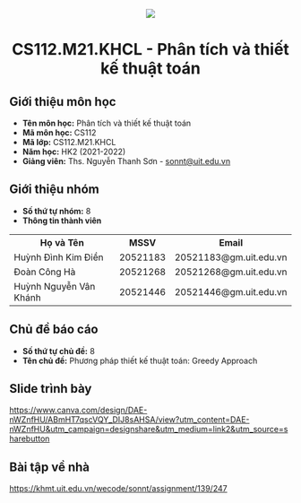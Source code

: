 <p align="center">
   <a href="https://www.uit.edu.vn/">
      <img src="https://i.imgur.com/WmMnSRt.png" border="none">
   </a>
</p>
<h1 align="center">
    CS112.M21.KHCL - Phân tích và thiết kế thuật toán
</h1>

<h2>
   Giới thiệu môn học   
</h2>

- **Tên môn học:** Phân tích và thiết kế thuật toán
- **Mã môn học:** CS112
- **Mã lớp:** CS112.M21.KHCL
- **Năm học:** HK2 (2021-2022)
- **Giảng viên:** Ths. Nguyễn Thanh Sơn - sonnt@uit.edu.vn

<h2>
   Giới thiệu nhóm
</h2>

- **Số thứ tự nhóm:** 8
- **Thông tin thành viên** 

<table align="center">
      <tr>
       <th>Họ và Tên</th>
       <th>MSSV</th>
       <th>Email</th>
      </tr>
      <tr>
       <td>Huỳnh Đình Kim Điền</td>
       <td>20521183</td>
       <td>20521183@gm.uit.edu.vn</td>  
      </tr>
      <tr>
       <td>Đoàn Công Hà</td>
       <td>20521268</td>
       <td>20521268@gm.uit.edu.vn</td>  
      </tr>
      <tr>
       <td>Huỳnh Nguyễn Vân Khánh</td>
       <td>20521446</td>
       <td>20521446@gm.uit.edu.vn</td>  
      </tr>
</table>

<h2>
  Chủ đề báo cáo 
</h2>

- **Số thứ tự chủ đề:** 8
- **Tên chủ đề:** Phương pháp thiết kế thuật toán: Greedy Approach

<h2>
  Slide trình bày
</h2>

https://www.canva.com/design/DAE-nWZnfHU/ABmHT7qscVQY_DIJ8sAHSA/view?utm_content=DAE-nWZnfHU&utm_campaign=designshare&utm_medium=link2&utm_source=sharebutton

<h2>
  Bài tập về nhà
</h2>

<a href="https://khmt.uit.edu.vn/wecode/sonnt/assignment/139/247" target="_blank">https://khmt.uit.edu.vn/wecode/sonnt/assignment/139/247</a>
